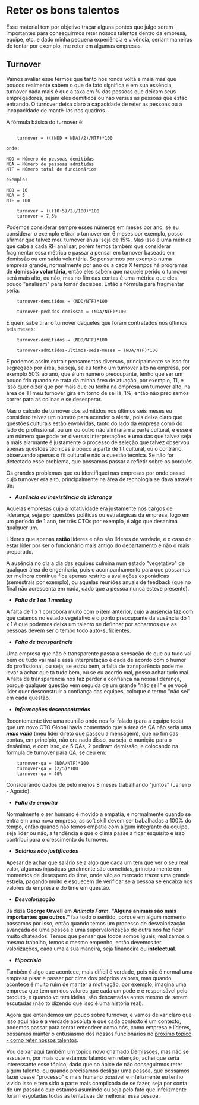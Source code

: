 # Reter os bons talentos

Esse material tem por objetivo traçar alguns pontos que julgo serem importantes para conseguirmos reter nossos talentos dentro da empresa, equipe, etc. e dado minha pequena experiência e vivência, seriam maneiras de tentar por exemplo, me reter em algumas empresas.

## Turnover

Vamos avaliar esse termos que tanto nos ronda volta e meia mas que poucos realmente sabem o que de fato significa e em sua essência, turnover nada mais é que a taxa em % das pessoas que deixam seus empregadores, sejam eles demitidos ou não versus as pessoas que estão entrando. O turnover deixa claro a capacidade de reter as pessoas ou a incapacidade de mantê-las nos quadros. 

A fórmula básica do turnover é: 

```shell

    turnover = (((NDD + NDA)/2)/NTF)*100

onde: 

NDD = Número de pessoas demitidas
NDA = Número de pessoas admitidas
NTF = Número total de funcionários

exemplo: 

NDD = 10
NDA = 5
NTF = 100 

    turnover = (((10+5)/2)/100)*100
    turnover = 7,5%
```

Podemos considerar sempre esses números em meses por ano, se eu considerar o exemplo e tirar o turnover em 6 meses por exemplo, posso afirmar que talvez meu turnover anual seja de 15%. Mas isso é uma métrica que cabe a cada RH analisar, porém temos também que considerar fragmentar essa métrica e passar a pensar em turnover baseado em demissão ou em saída voluntária. Se pensarmos por exemplo numa empresa grande, normalmente por ano ou a cada X tempos há programas de **demissão voluntária**, então eles sabem que naquele perído o turnover será mais alto, ou não, mas no fim das contas é uma métrica que eles pouco "analisam" para tomar decisões. Então a fórmula para fragmentar seria: 

```shell
    turnover-demitidos = (NDD/NTF)*100

    turnover-pedidos-demissao = (NDA/NTF)*100
```

E quem sabe tirar o turnover daqueles que foram contratados nos últimos seis meses: 

```shell
    turnover-demitidos = (NDD/NTF)*100

    turnover-admitidos-ultimos-seis-meses = (NDA/NTF)*100
```

E podemos assim extrair pensamentos diversos, principalmente se isso for segregado por área, ou seja, se eu tenho um turnover alto na empresa, por exemplo 50% ao ano, que é um número preocupante, tenho que ser um pouco frio quando se trata da minha área de atuação, por exemplo, TI, e isso quer dizer que por mais que eu tenha na empresa um turnover alto, na área de TI meu turnover gira em torno de sei lá, 1%, então não precisamos correr para as colinas e se desesperar.

Mas o cálculo de turnover dos admitidos nos últimos seis meses eu considero talvez um número para acender o alerta, pois deixa claro que questões culturais estão envolvidas, tanto do lado da empresa como do lado do profissional, ou um ou outro não alinharam a parte cultural, e esse é um número que pode ter diversas interpretações e uma das que talvez seja a mais alarmante é justamente o processo de seleção que talvez observou apenas questões técnicas e pouco a parte de fit cultural, ou o contrário, observando apenas o fit cultural e não a questão técnica. Se não for detectado esse problema, que possamos passar a refletir sobre os porquês.

Os grandes problemas que eu identifiquei nas empresas por onde passei cujo turnover era alto, principalmente na área de tecnologia se dava através de: 

- ***Ausência ou inexistência de liderança***
 
Aquelas empresas cujo a rotatividade era justamente nos cargos de liderança, seja por questões políticas ou estratégicas da empresa, logo em um período de 1 ano, ter três CTOs por exemplo, é algo que desanima qualquer um.

Líderes que apenas **estão** líderes e não são líderes de verdade, é o caso de estar líder por ser o funcionário mais antigo do departamento e não o mais preparado.

A ausência no dia a dia das equipes culmina num estado "vegetativo" de qualquer área de engenharia, pois o acompanhamento para que possamos ter melhora contínua fica apenas restrito a avaliações exporádicas (semestrais por exemplo), ou aquelas reuniões anuais de feedback (que no final não acrescenta em nada, dado que a pessoa nunca esteve presente).

- ***Falta de 1 on 1 meeting***
 
A falta de 1 x 1 corrobora muito com o item anterior, cujo a ausência faz com que caiamos no estado vegetativo e o ponto preocupante da ausência do 1 x 1 é que podemos deixa um talento se definhar por acharmos que as pessoas devem ser o tempo todo auto-suficientes.

- ***Falta de transparência***
  
Uma empresa que não é transparente passa a sensação de que ou tudo vai bem ou tudo vai mal e essa interpretação é dada de acordo com o humor do profissional, ou seja, se estou bem, a falta de transparência pode me levar a achar que ta tudo bem, ou se eu acordo mal, posso achar tudo mal. A falta de transparência nos faz perder a confiança na nossa liderança, porque qualquer questão vem seguida de um grande "não sei!" e se você líder quer desconstruir a confiança das equipes, coloque o termo "não sei" em cada questão.

- ***Informações desencontradas***
 
Recentemente tive uma reunião onde nos foi falado (para a equipe toda) que um novo CTO Global havia comentado que a área de QA não seria uma ***mais valia*** (meu líder direto que passou a mensagem), que no fim das contas, em princípio, não era nada disso, ou seja, é munição para o desânimo, e com isso, de 5 QAs, 2 pediram demissão, e colocando na fórmula de turnover para QA, se deu em: 

```shell
    turnover-qa = (NDA/NTF)*100
    turnover-qa = (2/5)*100
    turnover-qa = 40%
```
  Considerando dados de pelo menos 8 meses trabalhando "juntos" (Janeiro - Agosto).

- ***Falta de empatia***
  
Normalmente o ser humano é movido a empatia, e normalmente quando se entra em uma nova empresa, as soft skill devem ser trabalhadas a 100% do tempo, então quando não temos empatia com algum integrante da equipe, seja líder ou não, a tendência é que o clima passe a ficar esquisito e isso contribui para o crescimento do turnover.

- ***Salários **não justificados*****

Apesar de achar que salário seja algo que cada um tem que ver o seu real valor, algumas injustiças geralmente são cometidas, principalmente em momentos de desespero do time, onde vão ao mercado trazer uma grande estrela, pagando muito e esquecem de verificar se a pessoa se encaixa nos valores da empresa e do time em questão.

- ***Desvalorização***

Já dizia **George Orwell** em ***Animals Farm***,  **"Alguns animais são mais importantes que outros."** faz todo o sentido, porque em algum momento passamos por isso, então quando temos um processo de desvalorização avançada de uma pessoa e uma supervalorização de outra nos faz ficar muito chateados. Temos que pensar que todos somos iguais, realizamos o mesmo trabalho, temos o mesmo empenho, então devemos ter valorizações, cada uma a sua maneira, seja financeira ou **intelectual**.

- ***Hipocrisia***
  
Também é algo que acontece, mais difícil é verdade, pois não é normal uma empresa pisar e passar por cima dos próprios valores, mas quando acontece é muito ruim de manter a motivação, por exemplo, imagina uma empresa que tem um dos valores que cada um pode e é responsável pelo produto, e quando vc tem idéias, são descartadas antes mesmo de serem escutadas (não to dizendo que isso é uma história real). 

Agora que entendemos um pouco sobre turnover, e vamos deixar claro que isso aqui não é a verdade absoluta e que cada contexto é um contexto, podemos passar para tentar entendeer como nós, como empresa e líderes, possamos manter o entusiasmo dos nossos funcionários no [próximo tópico - como reter nossos talentos](https://github.com/thiagomarquessp/reter-telentos-e-preciso/blob/master/como-reter-talentos.md).

Vou deixar aqui também um tópico novo chamado [Demissões](), mas não se assustem, por mais que estamos falando em retenção, achei que seria interessante esse tópico, dado que no ápice de não conseguirmos reter algum talento, ou quando precisamos desligar uma pessoa, que possamos fazer desse "processo" o mais humano possível e infelizmente eu tenho vivido isso e tem sido a parte mais complicada de se fazer, seja por conta de um passado que estamos asumindo ou seja pelo fato que infelizmente foram esgotadas todas as tentativas de melhorar essa pessoa. 
